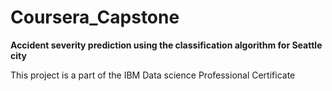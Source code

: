 # Coursera_Capstone
**Accident severity prediction using the classification algorithm for Seattle city**



This project is a part of the IBM Data science Professional Certificate
